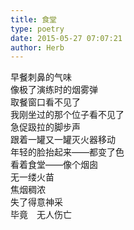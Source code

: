 ```yaml
---  
title: 食堂  
type: poetry  
date: 2015-05-27 07:07:21  
author: Herb    
---  
```

早餐刺鼻的气味  
像极了演练时的烟雾弹    
取餐窗口看不见了  
我刚坐过的那个位子看不见了  
急促趿拉的脚步声  
跟着一罐又一罐灭火器移动    
年轻的脸抬起来——都变了色  
看着食堂——像个烟囱    
无一缕火苗  
焦烟稠浓  
失了得意神采  
毕竟　无人伤亡